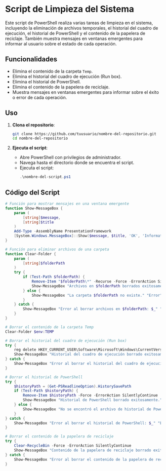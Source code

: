 # Script de Limpieza del Sistema

Este script de PowerShell realiza varias tareas de limpieza en el sistema, incluyendo la eliminación de archivos temporales, el historial del cuadro de ejecución, el historial de PowerShell y el contenido de la papelera de reciclaje. También muestra mensajes en ventanas emergentes para informar al usuario sobre el estado de cada operación.

## Funcionalidades

- Elimina el contenido de la carpeta `Temp`.
- Elimina el historial del cuadro de ejecución (Run box).
- Elimina el historial de PowerShell.
- Elimina el contenido de la papelera de reciclaje.
- Muestra mensajes en ventanas emergentes para informar sobre el éxito o error de cada operación.

## Uso

1. **Clona el repositorio**:
    ```bash
    git clone https://github.com/tuusuario/nombre-del-repositorio.git
    cd nombre-del-repositorio
    ```

2. **Ejecuta el script**:
    - Abre PowerShell con privilegios de administrador.
    - Navega hasta el directorio donde se encuentra el script.
    - Ejecuta el script:
      ```powershell
      .\nombre-del-script.ps1
      ```

## Código del Script

```powershell
# Función para mostrar mensajes en una ventana emergente
function Show-MessageBox {
    param (
        [string]$message,
        [string]$title
    )
    Add-Type -AssemblyName PresentationFramework
    [System.Windows.MessageBox]::Show($message, $title, 'OK', 'Information')
}

# Función para eliminar archivos de una carpeta
function Clear-Folder {
    param (
        [string]$folderPath
    )
    try {
        if (Test-Path $folderPath) {
            Remove-Item "$folderPath\*" -Recurse -Force -ErrorAction SilentlyContinue
            Show-MessageBox "Archivos en $folderPath borrados exitosamente." "Éxito"
        } else {
            Show-MessageBox "La carpeta $folderPath no existe." "Error"
        }
    } catch {
        Show-MessageBox "Error al borrar archivos en $folderPath: $_" "Error"
    }
}

# Borrar el contenido de la carpeta Temp
Clear-Folder $env:TEMP

# Borrar el historial del cuadro de ejecución (Run box)
try {
    reg delete HKEY_CURRENT_USER\Software\Microsoft\Windows\CurrentVersion\Explorer\RunMRU /va /f
    Show-MessageBox "Historial del cuadro de ejecución borrado exitosamente." "Éxito"
} catch {
    Show-MessageBox "Error al borrar el historial del cuadro de ejecución: $_" "Error"
}

# Borrar el historial de PowerShell
try {
    $historyPath = (Get-PSReadlineOption).HistorySavePath
    if (Test-Path $historyPath) {
        Remove-Item $historyPath -Force -ErrorAction SilentlyContinue
        Show-MessageBox "Historial de PowerShell borrado exitosamente." "Éxito"
    } else {
        Show-MessageBox "No se encontró el archivo de historial de PowerShell." "Error"
    }
} catch {
    Show-MessageBox "Error al borrar el historial de PowerShell: $_" "Error"
}

# Borrar el contenido de la papelera de reciclaje
try {
    Clear-RecycleBin -Force -ErrorAction SilentlyContinue
    Show-MessageBox "Contenido de la papelera de reciclaje borrado exitosamente." "Éxito"
} catch {
    Show-MessageBox "Error al borrar el contenido de la papelera de reciclaje: $_" "Error"
}

